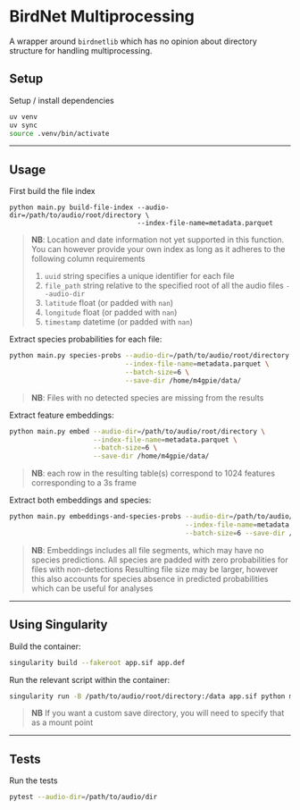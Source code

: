 # BirdNet Multiprocessing
A wrapper around `birdnetlib` which has no opinion about directory structure for handling multiprocessing.

## Setup
Setup / install dependencies

```sh
uv venv
uv sync
source .venv/bin/activate
```

---

## Usage
First build the file index
```
python main.py build-file-index --audio-dir=/path/to/audio/root/directory \
                                --index-file-name=metadata.parquet
```
> **NB**: Location and date information not yet supported in this function. You can however provide your own index as long as it adheres to the following column requirements
> 1. `uuid` string specifies a unique identifier for each file
> 2. `file_path` string relative to the specified root of all the audio files `--audio-dir`
> 3. `latitude` float (or padded with `nan`)
> 4. `longitude` float (or padded with `nan`)
> 5. `timestamp` datetime (or padded with `nan`)

Extract species probabilities for each file:
```sh
python main.py species-probs --audio-dir=/path/to/audio/root/directory \
                             --index-file-name=metadata.parquet \
                             --batch-size=6 \
                             --save-dir /home/m4gpie/data/
```
> **NB**: Files with no detected species are missing from the results

Extract feature embeddings:
```sh
python main.py embed --audio-dir=/path/to/audio/root/directory \
                     --index-file-name=metadata.parquet \
                     --batch-size=6 \
                     --save-dir /home/m4gpie/data/
```
> **NB**: each row in the resulting table(s) correspond to 1024 features corresponding to a 3s frame

Extract both embeddings and species:
```sh
python main.py embeddings-and-species-probs --audio-dir=/path/to/audio/root/directory \
                                            --index-file-name=metadata.parquet \
                                            --batch-size=6 --save-dir /home/m4gpie/data/
```
> **NB**: Embeddings includes all file segments, which may have no species predictions. All species are padded with zero probabilities for files with non-detections
> Resulting file size may be larger, however this also accounts for species absence in predicted probabilities which can be useful for analyses

---

## Using Singularity
Build the container:
```sh
singularity build --fakeroot app.sif app.def
```

Run the relevant script within the container:
```sh
singularity run -B /path/to/audio/root/directory:/data app.sif python main.py species-probs --audio-dir=/data --batch-size=6 --save-dir=/data
```
> **NB** If you want a custom save directory, you will need to specify that as a mount point

---

## Tests
Run the tests

```sh
pytest --audio-dir=/path/to/audio/dir
```
